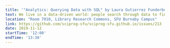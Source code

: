 ```yaml
---
title: '"Analytics: Querying Data with SQL" by Laura Gutierrez Funderburk'
text: We live in a data-driven world: people search through data to find insights to inform their decisions. The skill is helpful not only for data scientists but for almost everyone. In this workshop, you will learn how to communicate with relational databases through SQL. You will learn -- and practice with hands-on exercises -- how to manipulate data and build queries that communicate with more than one table.
location: "Room 7010, Library Research Commons, SFU Burnaby Campus"
link: https://github.com/sciprog-sfu/sciprog-sfu.github.io/issues/213
date: 2019-11-12
startTime: '12:00'
endTime: '13:30'
---
```

